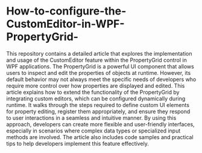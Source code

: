 # How-to-configure-the-CustomEditor-in-WPF-PropertyGrid-
This repository contains a detailed article that explores the implementation and usage of the CustomEditor feature within the PropertyGrid control in WPF applications. The PropertyGrid is a powerful UI component that allows users to inspect and edit the properties of objects at runtime. However, its default behavior may not always meet the specific needs of developers who require more control over how properties are displayed and edited. This article explains how to extend the functionality of the PropertyGrid by integrating custom editors, which can be configured dynamically during runtime. It walks through the steps required to define custom UI elements for property editing, register them appropriately, and ensure they respond to user interactions in a seamless and intuitive manner. By using this approach, developers can create more flexible and user-friendly interfaces, especially in scenarios where complex data types or specialized input methods are involved. The article also includes code samples and practical tips to help developers implement this feature effectively.
